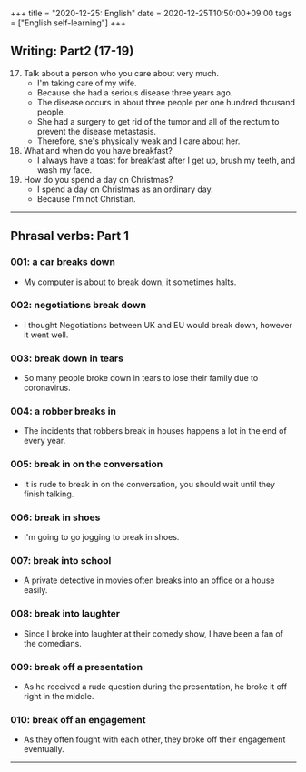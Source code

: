+++
title =  "2020-12-25: English"
date = 2020-12-25T10:50:00+09:00
tags = ["English self-learning"]
+++

## Writing: Part2 (17-19)

17. Talk about a person who you care about very much.
    - I'm taking care of my wife.
    - Because she had a serious disease three years ago.
    - The disease occurs in about three people per one hundred thousand people.
    - She had a surgery to get rid of the tumor and all of the rectum to prevent the disease metastasis.
    - Therefore, she's physically weak and I care about her.
18. What and when do you have breakfast?
    - I always have a toast for breakfast after I get up, brush my teeth, and wash my face.
19. How do you spend a day on Christmas?
    - I spend a day on Christmas as an ordinary day.
    - Because I'm not Christian.

- - -

## Phrasal verbs: Part 1

### 001: a car breaks down

- My computer is about to break down, it sometimes halts.

### 002: negotiations break down

- I thought Negotiations between UK and EU would break down, however it went well.

### 003: break down in tears

- So many people broke down in tears to lose their family due to coronavirus.

### 004: a robber breaks in

- The incidents that robbers break in houses happens a lot in the end of every year.

### 005: break in on the conversation

- It is rude to break in on the conversation, you should wait until they finish talking.

### 006: break in shoes

- I'm going to go jogging to break in shoes.

### 007: break into school

- A private detective in movies often breaks into an office or a house easily.

### 008: break into laughter

- Since I broke into laughter at their comedy show, I have been a fan of the comedians.

### 009: break off a presentation

- As he received a rude question during the presentation, he broke it off right in the middle.

### 010: break off an engagement

- As they often fought with each other, they broke off their engagement eventually.

- - -
